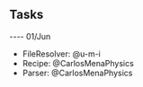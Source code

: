 ## Tasks

---- 01/Jun

- FileResolver: @u-m-i
- Recipe: @CarlosMenaPhysics 
- Parser: @CarlosMenaPhysics
